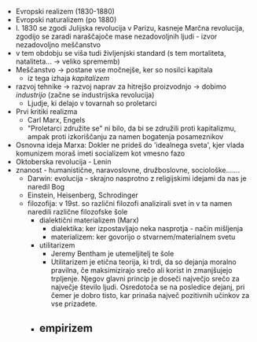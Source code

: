 - Evropski realizem (1830-1880)
- Evropski naturalizem (po 1880)
- l. 1830 se zgodi Julijska revolucija v Parizu, kasneje Marčna revolucija, zgodijo se zaradi naraščajoče mase nezadovoljnih ljudi - izvor nezadovoljno meščanstvo 
- v tem obdobju se viša tudi življenjski standard (s tem mortaliteta, nataliteta... $\rightarrow$ veliko sprememb)
- Meščanstvo $\rightarrow$ postane vse močnejše, ker so nosilci kapitala
	- iz tega izhaja *kapitalizem*
- razvoj tehnike $\rightarrow$ razvoj naprav za hitrejšo proizvodnjo $\rightarrow$ dobimo *industrijo* (začne se industrijska revolucija)
	- Ljudje, ki delajo v tovarnah so proletarci
- Prvi kritiki realizma
	- Carl Marx, Engels
	- "Proletarci združite se" ni bilo, da bi se združili proti kapitalizmu, ampak proti izkoriščanju za namen bogatenja posameznikov
- Osnovna ideja Marxa: Dokler ne prideš do 'idealnega sveta', kjer vlada komunizem moraš imeti socializem kot vmesno fazo 
- Oktoberska revolucija - Lenin
- znanost - humanistične, naravoslovne, družboslovne, sociološke.......
	- Darwin: evolucija - skrajno nasprotno z religijskimi idejami da nas je naredil Bog
	- Einstein, Heisenberg, Schrodinger
	- filozofija: v 19st. so različni filozofi analizirali svet in v ta namen naredili različne filozofske šole
		- dialektični materializem (Marx) 
			- dialektika: ker izpostavljajo neka nasprotja - način mišljenja
			- materializem: ker govorijo o stvarnem/materialnem svetu
		- utilitarizem
			- Jeremy Bentham je utemeljitelj te šole
			- Utilitarizem je etična teorija, ki trdi, da so dejanja moralno pravilna, če maksimizirajo srečo ali korist in zmanjšujejo trpljenje. Njegov glavni princip je doseči največjo srečo za največje število ljudi. Osredotoča se na posledice dejanj, pri čemer je dobro tisto, kar prinaša največ pozitivnih učinkov za vse prizadete.
		- empirizem
			- 